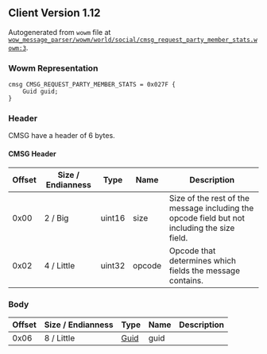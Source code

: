 ## Client Version 1.12

Autogenerated from `wowm` file at [`wow_message_parser/wowm/world/social/cmsg_request_party_member_stats.wowm:3`](https://github.com/gtker/wow_messages/tree/main/wow_message_parser/wowm/world/social/cmsg_request_party_member_stats.wowm#L3).

### Wowm Representation
```rust,ignore
cmsg CMSG_REQUEST_PARTY_MEMBER_STATS = 0x027F {
    Guid guid;
}
```
### Header
CMSG have a header of 6 bytes.

#### CMSG Header
| Offset | Size / Endianness | Type   | Name   | Description |
| ------ | ----------------- | ------ | ------ | ----------- |
| 0x00   | 2 / Big           | uint16 | size   | Size of the rest of the message including the opcode field but not including the size field.|
| 0x02   | 4 / Little        | uint32 | opcode | Opcode that determines which fields the message contains.|
### Body
| Offset | Size / Endianness | Type | Name | Description |
| ------ | ----------------- | ---- | ---- | ----------- |
| 0x06 | 8 / Little | [Guid](../spec/packed-guid.md) | guid |  |
